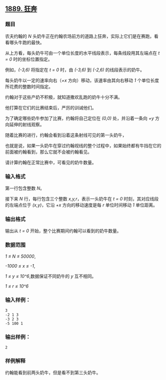 ## [1889. 狂奔](https://www.acwing.com/problem/content/1891/)

### 题目

农夫约翰的 *N* 头奶牛正在约翰农场前方的道路上狂奔，实际上它们是在赛跑，看看哪头牛跑的最快。

从上方看，每头奶牛可由一个单位长度的水平线段表示，每条线段用其左端点在 *t = 0* 时的坐标位置指定。

例如，*(-3,6)* 将指定在 *t = 0* 时，由 *(-3,6)* 到 *(-2,6)* 的线段表示的奶牛。

每头奶牛以一定的速率向右（*+x* 方向）移动，该速率由其向右移动 *1* 个单位长度所花费的整数时间指定。

约翰对于这些产奶不积极，就知道撒欢乱跑的奶牛十分不满。

他打算在它们的比赛结束后，严厉的训诫他们。

为了确定哪些奶牛参加了比赛，约翰将自己定位在 *(0,0)* 处，并沿着一条向 *+y* 方向延伸的射线观察。

随着比赛的进行，约翰会看到沿着这条射线可见的第一头奶牛，

也就是说，如果一头奶牛在穿过约翰视线的整个过程中，如果始终都有牛挡在它的前面被约翰看到，那么它就不会被约翰看见。

请计算约翰在正常比赛中，可看见的奶牛数量。

### 输入格式

第一行包含整数 *N*。

接下来 *N* 行，每行包含三个整数 *x,y,r*，表示一头奶牛在 *t = 0* 时刻，其对应线段的左端点位于 *(x,y)*，它沿 *+x* 方向的移动速度是每 *r* 单位时间移动 *1* 单位距离。

### 输出格式

输出从 *t = 0* 开始，整个比赛期间约翰可以看到的奶牛数量。

### 数据范围

*1 ≤ N ≤ 50000*,

*-1000 ≤ x ≤ -1*,

*1 ≤ y ≤ 10^6*,数据保证不同奶牛的 *y* 互不相同。

*1 ≤ r ≤ 10^6*

### 输入样例：

```
3
-2 1 3
-3 2 3
-5 100 1
```

### 输出样例：

```
2
```

### 样例解释

约翰能看到前两头奶牛，但是看不到第三头奶牛。

